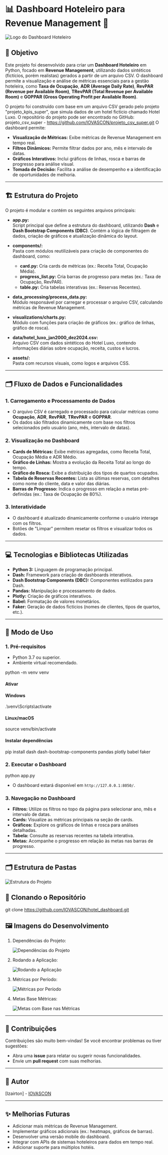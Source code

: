 # 📊 Dashboard Hoteleiro para Revenue Management 🏨

![Logo do Dashboard Hoteleiro](images/dashboard_tela_principal.PNG)

## 🎯 Objetivo

Este projeto foi desenvolvido para criar um **Dashboard Hoteleiro** em Python, focado em **Revenue Management**, utilizando dados sintéticos (fictícios, porém realistas) gerados a partir de um arquivo CSV. O dashboard permite a visualização e análise de métricas essenciais para a gestão hoteleira, como **Taxa de Ocupação**, **ADR (Average Daily Rate)**, **RevPAR (Revenue per Available Room)**, **TRevPAR (Total Revenue per Available Room)** e **GOPPAR (Gross Operating Profit per Available Room)**.

O projeto foi construído com base em um arquivo CSV gerado pelo projeto "projeto_kpis_super", que simula dados de um hotel fictício chamado Hotel Luxo. O repositório do projeto pode ser encontrado no GitHub: projeto_csv_super - <https://github.com/IOVASCON/projeto_csv_super.git> O dashboard permite:

- **Visualização de Métricas:** Exibe métricas de Revenue Management em tempo real.
- **Filtros Dinâmicos:** Permite filtrar dados por ano, mês e intervalo de datas.
- **Gráficos Interativos:** Inclui gráficos de linhas, rosca e barras de progresso para análise visual.
- **Tomada de Decisão:** Facilita a análise de desempenho e a identificação de oportunidades de melhoria.

---

## 🏗️ Estrutura do Projeto

O projeto é modular e contém os seguintes arquivos principais:

- **app.py:**  
  Script principal que define a estrutura do dashboard, utilizando **Dash** e **Dash Bootstrap Components (DBC)**. Contém a lógica de filtragem de dados, criação de gráficos e atualização dinâmica do layout.

- **components/:**  
  Pasta com módulos reutilizáveis para criação de componentes do dashboard, como:
  - **card.py:** Cria cards de métricas (ex.: Receita Total, Ocupação Média).
  - **progress_list.py:** Cria barras de progresso para metas (ex.: Taxa de Ocupação, RevPAR).
  - **table.py:** Cria tabelas interativas (ex.: Reservas Recentes).

- **data_processing/process_data.py:**  
  Módulo responsável por carregar e processar o arquivo CSV, calculando métricas de Revenue Management.

- **visualizations/charts.py:**  
  Módulo com funções para criação de gráficos (ex.: gráfico de linhas, gráfico de rosca).

- **data/hotel_luxo_jan2000_dez2024.csv:**  
  Arquivo CSV com dados sintéticos do Hotel Luxo, contendo informações diárias sobre ocupação, receita, custos e lucros.

- **assets/:**  
  Pasta com recursos visuais, como logos e arquivos CSS.

---

## 🗂️ Fluxo de Dados e Funcionalidades

### 1. Carregamento e Processamento de Dados

- O arquivo CSV é carregado e processado para calcular métricas como **Ocupação**, **ADR**, **RevPAR**, **TRevPAR** e **GOPPAR**.
- Os dados são filtrados dinamicamente com base nos filtros selecionados pelo usuário (ano, mês, intervalo de datas).

### 2. Visualização no Dashboard

- **Cards de Métricas:** Exibe métricas agregadas, como Receita Total, Ocupação Média e ADR Médio.
- **Gráfico de Linhas:** Mostra a evolução da Receita Total ao longo do tempo.
- **Gráfico de Rosca:** Exibe a distribuição dos tipos de quartos ocupados.
- **Tabela de Reservas Recentes:** Lista as últimas reservas, com detalhes como nome do cliente, data e valor das diárias.
- **Barras de Progresso:** Indica o progresso em relação a metas pré-definidas (ex.: Taxa de Ocupação de 80%).

### 3. Interatividade

- O dashboard é atualizado dinamicamente conforme o usuário interage com os filtros.
- Botões de "Limpar" permitem resetar os filtros e visualizar todos os dados.

---

## 💻 Tecnologias e Bibliotecas Utilizadas

- **Python 3:** Linguagem de programação principal.
- **Dash:** Framework para criação de dashboards interativos.
- **Dash Bootstrap Components (DBC):** Componentes estilizados para Dash.
- **Pandas:** Manipulação e processamento de dados.
- **Plotly:** Criação de gráficos interativos.
- **Babel:** Formatação de valores monetários.
- **Faker:** Geração de dados fictícios (nomes de clientes, tipos de quartos, etc.).

---

## 🚀 Modo de Uso

### 1. Pré-requisitos

- Python 3.7 ou superior.
- Ambiente virtual recomendado.

python -m venv venv

#### Ativar

#### Windows

.\venv\Scripts\activate

#### Linux/macOS

source venv/bin/activate

#### Instalar dependências

pip install dash dash-bootstrap-components pandas plotly babel faker

### 2. Executar o Dashboard

python app.py

- O dashboard estará disponível em `http://127.0.0.1:8050/`.

### 3. Navegação no Dashboard

- **Filtros:** Utilize os filtros no topo da página para selecionar ano, mês e intervalo de datas.
- **Cards:** Visualize as métricas principais na seção de cards.
- **Gráficos:** Explore os gráficos de linhas e rosca para análises detalhadas.
- **Tabela:** Consulte as reservas recentes na tabela interativa.
- **Metas:** Acompanhe o progresso em relação às metas nas barras de progresso.

---

## 🗂️ Estrutura de Pastas

![Estrutura do Projeto](images/estrutura_projeto.PNG)

## 🚀 Clonando o Repositório

git clone <https://github.com/IOVASCON/hotel_dashboard.git>

## 🖼️ Imagens do Desenvolvimento

1. Dependências do Projeto:

    ![Dependências do Projeto](images/dependencias.PNG)

2. Rodando a Aplicação:

    ![Rodando a Aplicação](images/rodando_aplicacao.PNG)

3. Métricas por Período:

    ![Métricas por Período](images/dashboard_01_06_2023_a_30_06_2023.PNG)

4. Metas Base Métricas:

    ![Metas com Base nas Métricas](images/metas.PNG)

---

## 🤝 Contribuições

Contribuições são muito bem-vindas! Se você encontrar problemas ou tiver sugestões:

- Abra uma **issue** para relatar ou sugerir novas funcionalidades.
- Envie um **pull request** com suas melhorias.

---

## 👤 Autor

[Izairton] - [IOVASCON](https://github.com/IOVASCON)

---

## ✨ Melhorias Futuras

- Adicionar mais métricas de Revenue Management.
- Implementar gráficos adicionais (ex.: heatmaps, gráficos de barras).
- Desenvolver uma versão mobile do dashboard.
- Integrar com APIs de sistemas hoteleiros para dados em tempo real.
- Adicionar suporte para múltiplos hotéis.
